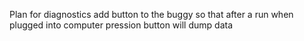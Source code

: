Plan for diagnostics add button to the buggy so that after a run when plugged into computer pression button will dump data